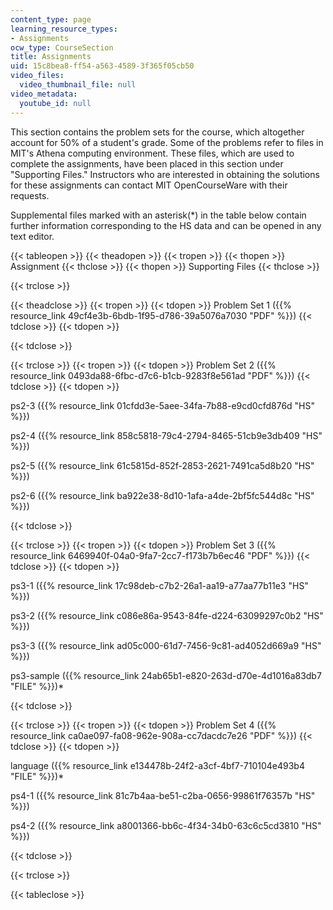 ```yaml
---
content_type: page
learning_resource_types:
- Assignments
ocw_type: CourseSection
title: Assignments
uid: 15c8bea8-ff54-a563-4589-3f365f05cb50
video_files:
  video_thumbnail_file: null
video_metadata:
  youtube_id: null
---
```


  

This section contains the problem sets for the course, which altogether account for 50% of a student's grade. Some of the problems refer to files in MIT's Athena computing environment. These files, which are used to complete the assignments, have been placed in this section under "Supporting Files." Instructors who are interested in obtaining the solutions for these assignments can contact MIT OpenCourseWare with their requests.

Supplemental files marked with an asterisk(\*) in the table below contain further information corresponding to the HS data and can be opened in any text editor.

  

{{< tableopen >}}
{{< theadopen >}}
{{< tropen >}}
{{< thopen >}}
Assignment
{{< thclose >}}
{{< thopen >}}
Supporting Files
{{< thclose >}}

{{< trclose >}}

{{< theadclose >}}
{{< tropen >}}
{{< tdopen >}}
Problem Set 1 ({{% resource_link 49cf4e3b-6bdb-1f95-d786-39a5076a7030 "PDF" %}})
{{< tdclose >}}
{{< tdopen >}}

{{< tdclose >}}

{{< trclose >}}
{{< tropen >}}
{{< tdopen >}}
Problem Set 2 ({{% resource_link 0493da88-6fbc-d7c6-b1cb-9283f8e561ad "PDF" %}})
{{< tdclose >}}
{{< tdopen >}}


ps2-3 ({{% resource_link 01cfdd3e-5aee-34fa-7b88-e9cd0cfd876d "HS" %}})

ps2-4 ({{% resource_link 858c5818-79c4-2794-8465-51cb9e3db409 "HS" %}})

ps2-5 ({{% resource_link 61c5815d-852f-2853-2621-7491ca5d8b20 "HS" %}})

ps2-6 ({{% resource_link ba922e38-8d10-1afa-a4de-2bf5fc544d8c "HS" %}})


{{< tdclose >}}

{{< trclose >}}
{{< tropen >}}
{{< tdopen >}}
Problem Set 3 ({{% resource_link 6469940f-04a0-9fa7-2cc7-f173b7b6ec46 "PDF" %}})
{{< tdclose >}}
{{< tdopen >}}


ps3-1 ({{% resource_link 17c98deb-c7b2-26a1-aa19-a77aa77b11e3 "HS" %}})

ps3-2 ({{% resource_link c086e86a-9543-84fe-d224-63099297c0b2 "HS" %}})

ps3-3 ({{% resource_link ad05c000-61d7-7456-9c81-ad4052d669a9 "HS" %}})

ps3-sample ({{% resource_link 24ab65b1-e820-263d-d70e-4d1016a83db7 "FILE" %}})\*


{{< tdclose >}}

{{< trclose >}}
{{< tropen >}}
{{< tdopen >}}
Problem Set 4 ({{% resource_link ca0ae097-fa08-962e-908a-cc7dacdc7e26 "PDF" %}})
{{< tdclose >}}
{{< tdopen >}}


language ({{% resource_link e134478b-24f2-a3cf-4bf7-710104e493b4 "FILE" %}})\*

ps4-1 ({{% resource_link 81c7b4aa-be51-c2ba-0656-99861f76357b "HS" %}})

ps4-2 ({{% resource_link a8001366-bb6c-4f34-34b0-63c6c5cd3810 "HS" %}})


{{< tdclose >}}

{{< trclose >}}

{{< tableclose >}}